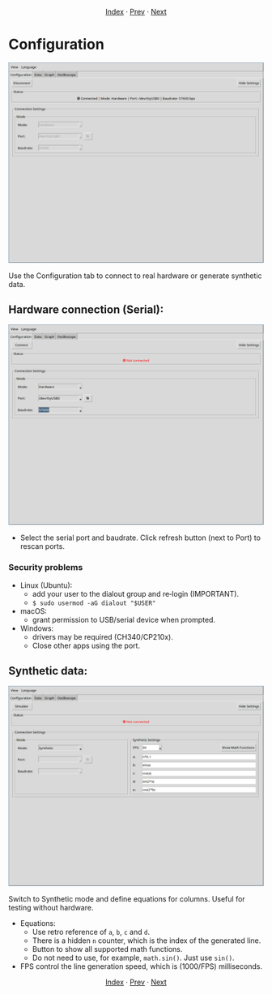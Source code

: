 <p align="center">
  <a href="index.md">Index</a> ·
  <a href="language.md">Prev</a> ·
  <a href="data.md">Next</a>
</p>

# Configuration

![Configuration](../../images/config-hardware-connected.png)

Use the Configuration tab to connect to real hardware or generate synthetic data.

## Hardware connection (Serial):

![Configuration](../../images/config-hardware.png)

- Select the serial port and baudrate. Click refresh button (next to Port) to rescan ports.

### Security problems

- Linux (Ubuntu):
  - add your user to the dialout group and re‑login (IMPORTANT).
  - `$ sudo usermod -aG dialout "$USER"`
- macOS:
  - grant permission to USB/serial device when prompted.
- Windows:
  - drivers may be required (CH340/CP210x).
  - Close other apps using the port.

## Synthetic data:

![Configuration](../../images/config-synthetic.png)

Switch to Synthetic mode and define equations for columns. Useful for testing without hardware.

- Equations:
  - Use retro reference of `a`, `b`, `c` and `d`.
  - There is a hidden `n` counter, which is the index of the generated line.
  - Button to show all supported math functions.
  - Do not need to use, for example, `math.sin()`. Just use `sin()`.
- FPS control the line generation speed, which is (1000/FPS) milliseconds.

<p align="center">
  <a href="index.md">Index</a> ·
  <a href="language.md">Prev</a> ·
  <a href="data.md">Next</a>
</p>
